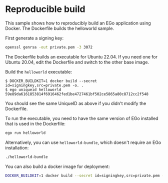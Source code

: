 # Reproducible build

This sample shows how to reproducibly build an EGo application using Docker. The Dockerfile builds the helloworld sample.

First generate a signing key:

```sh
openssl genrsa -out private.pem -3 3072
```

The Dockerfile builds an executable for Ubuntu 22.04.
If you need one for Ubuntu 20.04, edit the Dockerfile and switch to the other base image.

Build the `helloworld` executable:

```console
$ DOCKER_BUILDKIT=1 docker build --secret id=signingkey,src=private.pem -o. .
$ ego uniqueid helloworld
59e89da6161853814f6916462fed1be4727461bf502ce5865a80c8712cc2f548
```

You should see the same UniqueID as above if you didn't modify the Dockerfile.

To run the executable, you need to have the same version of EGo installed that is used in the Dockerfile:

```bash
ego run helloworld
```

Alternatively, you can use `helloworld-bundle`, which doesn't require an EGo installation:

```bash
./helloworld-bundle
```

You can also build a docker image for deployment:

```sh
DOCKER_BUILDKIT=1 docker build --secret id=signingkey,src=private.pem --target deploy -t ego-helloworld .
```
